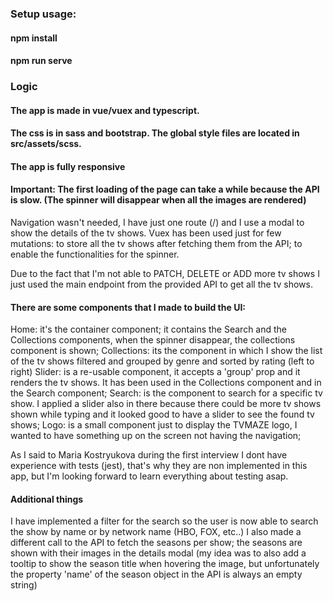 ### Setup usage:

#### npm install
#### npm run serve

### Logic

#### The app is made in vue/vuex and typescript.
#### The css is in sass and bootstrap. The global style files are located in src/assets/scss.
#### The app is fully responsive

#### Important: The first loading of the page can take a while because the API is slow. (The spinner will disappear when all the images are rendered)

Navigation wasn't needed, I have just one route (/) and I use a modal to show the details of the tv shows.
Vuex has been used just for few mutations: to store all the tv shows after fetching them from the API; to enable the functionalities for the spinner.

Due to the fact that I'm not able to PATCH, DELETE or ADD more tv shows I just used the main endpoint from the provided API to get all the tv shows.

#### There are some components that I made to build the UI:

Home: it's the container component; it contains the Search and the Collections components, when the spinner disappear, the collections component is shown;
Collections: its the component in which I show the list of the tv shows filtered and grouped by genre and sorted by rating (left to right)
Slider: is a re-usable component, it accepts a 'group' prop and it renders the tv shows. It has been used in the Collections component and in the Search component;
Search: is the component to search for a specific tv show. I applied a slider also in there because there could be more tv shows shown while typing and it looked good to have a slider to see the found tv shows;
Logo: is a small component just to display the TVMAZE logo, I wanted to have something up on the screen not having the navigation;

As I said to Maria Kostryukova during the first interview I dont have experience with tests (jest), that's why they are non implemented in this app, but I'm looking forward to learn everything about testing asap.

#### Additional things

I have implemented a filter for the search so the user is now able to search the show by name or by network name (HBO, FOX, etc..)
I also made a different call to the API to fetch the seasons per show; the seasons are shown with their images in the details modal (my idea was to also add a tooltip to show the season title when hovering the image, but unfortunately the property 'name' of the season object in the API is always an empty string)
